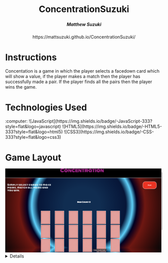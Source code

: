 
<div align ="center">
   <h1>ConcentrationSuzuki </h1>
   <h3></h3>
   <h5> Matthew Suzuki </h5><a>https://mattsuzuki.github.io/ConcentrationSuzuki/</a>                             
</div>

<h1> Instructions</h1>
<p>Concentation is a game in which the player selects a facedown card which will show a value, if the player makes a match then the player has successfully made a pair. If the player finds all the pairs then the player wins the game.</p>
<div> 
<h1>Technologies Used</h1>
:computer: 
![JavaScript](https://img.shields.io/badge/-JavaScript-333?style=flat&logo=javascript) 
![HTML5](https://img.shields.io/badge/-HTML5-333?style=flat&logo=html5)
![CSS3](https://img.shields.io/badge/-CSS-333?style=flat&logo=css3)
</div>
<div>
<h1>Game Layout</h1>
<img src= "imgs/gameboard.png">
</div>
<details>
